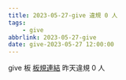 ```yaml
---
title: 2023-05-27-give 違規 0 人
tags:
    - give
abbrlink: 2023-05-27-give
date: give-2023-05-27 12:00:00
---
```

give 板 [板規連結](https://www.ptt.cc/bbs/give/M.1612495900.A.C32.html)
昨天違規 0 人
